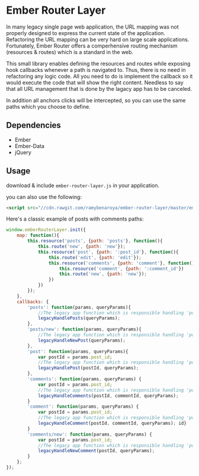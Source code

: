 # Ember Router Layer #

In many legacy single page web application, the URL mapping was not properly designed to express the current state of the application.
Refactoring the URL mapping can be very hard on large scale applications.
Fortunately, Ember Router offers a comperhensive routing mechanism (resources & routes) which is a standard in the web.

This small library enables defining the resources and routes while exposing hook callbacks whenever a path is navigated to.
Thus, there is no need in refactoring any logic code. All you need to do is implement the callback so it would execute the code that will show the right content. Needless to say that all URL management that is done by the lagacy app has to be canceled.

In addition all anchors clicks will be intercepted, so you can use the same paths which you choose to define.

## Dependencies ##
- Ember
- Ember-Data
- jQuery

## Usage ##
download & include `ember-router-layer.js` in your application.

you can also use the following:
```html
<script src="//cdn.rawgit.com/ramybenaroya/ember-router-layer/master/ember-router-layer.js"></script>
```
Here's a classic example of posts with comments paths:
```javascript
window.emberRouterLayer.init({
	map: function(){
		this.resource('posts', {path: 'posts'}, function(){
			this.route('new', {path: 'new'});
			this.resource('post', {path: ':post_id'}, function(){
				this.route('edit', {path: 'edit'});
				this.resource('comments', {path: 'comment'}, function(){
					this.resource('comment', {path: ':comment_id'})
					this.route('new', {path: 'new'});
				})
			})
		});
	},
	callbacks: {
		'posts': function(params, queryParams){
			//The legacy app function which is responsible handling 'posts' path
			legacyHandlePosts(queryParams); 
		},
		'posts/new': function(params, queryParams){
			//The legacy app function which is responsible handling 'posts/new' path
			legacyHandleNewPost(queryParams); 
		},
		'post': function(params, queryParams){
			var postId = params.post_id;
			//The legacy app function which is responsible handling 'posts/{post_id}' path
			legacyHandlePost(postId, queryParams); 
		},
		'comments': function(params, queryParams) {
			var postId = params.post_id;
			//The legacy app function which is responsible handling 'posts/{post_id}/comments' path
			legacyHandleComments(postId, commentId, queryParams);
		}
		'comment': function(params, queryParams) {
			var postId = params.post_id;
			//The legacy app function which is responsible handling 'posts/{post_id}/{comment_id}' path
			legacyHandleComment(postId, commentId, queryParams); id}
		}
		'comments/new': function(params, queryParams) {
			var postId = params.post_id;
			//The legacy app function which is responsible handling 'posts/{post_id}/comments/new' path
			legacyHandleNewComment(postId, queryParams); 
		}
	};
});
```


